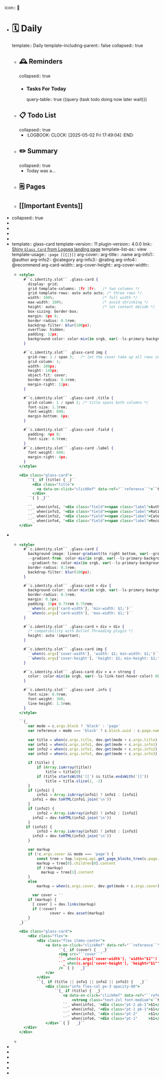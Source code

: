 icon:: 📝

- # 🗓️ Daily
  template:: Daily
  template-including-parent:: false
  collapsed:: true
	- ## 🕰️ Reminders
	  collapsed:: true
		- ### Tasks For Today
		  query-table:: true
		  {{query (task todo doing now later wait)}}
	- ## 📋 Todo List
	  collapsed:: true
		- :LOGBOOK:
		  CLOCK: [2025-05-02 Fri 17:49:04]
		  :END:
	- ##  ✏️ Summary
	  collapsed:: true
		- Today was a...
	- ## 🗒️ Pages
	- ## [[Important Events]]
- collapsed:: true
-
-
-
-
- template:: glass-card
  template-version:: 11
  plugin-version:: 4.0.0
  link:: [Shiny `Glass Card` from Logseq landing page](https://github.com/stdword/logseq13-full-house-plugin/discussions/9)
  template-list-as:: view
  template-usage:: `:page [[{|}]]`
  arg-cover::
  arg-title:: .name
  arg-info1:: @author
  arg-info2:: @category
  arg-info3:: @rating
  arg-info4:: @recommend
  arg-card-width:: 
  arg-cover-height::
  arg-cover-width::
	- ```jsx
	  <style>
	    #``c.identity.slot`` .glass-card {
	      display: grid;
	      grid-template-columns: 1fr 1fr;   /* two columns */
	      grid-template-rows: auto auto auto; /* three rows */
	      width: 100%;                      /* full width */
	      max-width: 100%;                  /* avoid shrinking */
	      height: auto;                     /* let content decide */
	      box-sizing: border-box;
	      margin: 8px 0;
	      border-radius: 0.5rem;
	      backdrop-filter: blur(100px);
	      overflow: hidden;
	      padding: 12px;
	      background-color: color-mix(in srgb, var(--ls-primary-background-color) 50%, transparent);
	    }
	  
	    #``c.identity.slot`` .glass-card img {
	      grid-row: 1 / span 3;   /* let the cover take up all rows in col 1 if used */
	      grid-column: 1;
	      width: 100px;
	      height: 140px;
	      object-fit: cover;
	      border-radius: 0.4rem;
	      margin-right: 12px;
	    }
	  
	    #``c.identity.slot`` .glass-card .title {
	      grid-column: 1 / span 2; /* title spans both columns */
	      font-size: 1.3rem;
	      font-weight: 600;
	      margin-bottom: 6px;
	    }
	  
	    #``c.identity.slot`` .glass-card .field {
	      padding: 4px 0;
	      font-size: 0.9rem;
	    }
	    #``c.identity.slot`` .glass-card .label {
	      font-weight: 600;
	      margin-right: 4px;
	    }
	  </style>
	  
	  <div class="glass-card">
	      ``{_ if (title) { _}``
	        <div class="title">
	          <a data-on-click="clickRef" data-ref="``reference``">``title``</a>
	        </div>
	      ``{ } _}``
	  
	      ``_ when(info1, '<div class="field"><span class="label">Author:</span> $1</div>') _``
	      ``_ when(info3, '<div class="field"><span class="label">Rating:</span> $1</div>') _``
	      ``_ when(info2, '<div class="field"><span class="label">Category:</span> $1</div>') _``
	      ``_ when(info4, '<div class="field"><span class="label">Recommend:</span> $1</div>') _``
	  </div>
	  
	  ```
-
	- ```jsx
	  <style>
	    #``c.identity.slot`` .glass-card {
	      background-image: linear-gradient(to right bottom, var(--gradient-from), 25%, var(--gradient-to));
	      --gradient-from: color-mix(in srgb, var(--ls-primary-background-color) 35%, white);
	      --gradient-to: color-mix(in srgb, var(--ls-primary-background-color) 10%, transparent);
	      border-radius: 0.5rem;
	      backdrop-filter: blur(100px);
	    }
	  
	    #``c.identity.slot`` .glass-card > div {
	      background-color: color-mix(in srgb, var(--ls-primary-background-color) 50%, transparent);
	      border-radius: 0.5rem;
	      margin: 0.5px;
	      padding: 15px 0.75rem 0.75rem;
	      ``when(c.args['card-width'], 'min-width: $1;')``
	      ``when(c.args['card-width'], 'max-width: $1;')``
	    }
	  
	    #``c.identity.slot`` .glass-card > div > div {
	      /* compatibility with Bullet Threading plugin */
	      height: auto !important;
	    }
	  
	    #``c.identity.slot`` .glass-card img {
	      ``when(c.args['cover-width'], 'width: $1; min-width: $1;')``
	      ``when(c.args['cover-height'], 'height: $1; min-height: $1;')``
	    }
	  
	    #``c.identity.slot`` .glass-card div > a > strong {
	      color: color-mix(in srgb, var(--ls-link-text-hover-color) 80%, transparent);
	    }
	  
	    #``c.identity.slot`` .glass-card .info {
	      font-size: 0.9rem;
	      font-weight: 300;
	      line-height: 1.5rem;
	    }
	  </style>
	  
	  ``{_
	      var mode = c.args.block ? 'block' : 'page'
	      var reference = mode === 'block' ? c.block.uuid : c.page.name_
	      
	      var title = when(c.args.title, dev.get(mode + c.args.title) || c.args.title)
	      var info1 = when(c.args.info1, dev.get(mode + c.args.info1) || c.args.info1)
	      var info2 = when(c.args.info2, dev.get(mode + c.args.info2) || c.args.info2)
	      var info3 = when(c.args.info3, dev.get(mode + c.args.info3) || c.args.info3)
	      
	      if (title) {
	          if (Array.isArray(title))
	              title = title[0]
	          if (title.startsWith('[[') && title.endsWith(']]'))
	              title = title.slice(2, -2)
	      }
	      if (info1) {
	          info1 = Array.isArray(info1) ? info1 : [info1]
	        info1 = dev.toHTML(info1.join('\n'))
	      }
	      if (info2) {
	          info2 = Array.isArray(info2) ? info2 : [info2]
	        info2 = dev.toHTML(info2.join('\n'))
	      }
	     if (info3) {
	          info3 = Array.isArray(info3) ? info3 : [info3]
	        info3 = dev.toHTML(info3.join('\n'))
	      }
	  
	      var markup
	      if (!c.args.cover && mode === 'page') {
	          const tree = top.logseq.api.get_page_blocks_tree(c.page.name)
	          markup = tree[0].children[0].content
	          if (!markup)
	            markup = tree[1].content
	      }
	      else
	          markup = when(c.args.cover, dev.get(mode + c.args.cover) || c.args.cover)
	  
	        var cover = ''
	      if (markup) {
	        [ cover ] = dev.links(markup)
	        if (!cover)
	                cover = dev.asset(markup)
	      }
	  _}``
	  
	  <div class="glass-card">
	      <div class="flex">
	          <div class="flex items-center">
	              <a data-on-click="clickRef" data-ref="``reference``">
	                    ``{_ if (cover) {   _}``
	                    <img src="``cover``"
	                    ``_ when(c.args['cover-width'], 'width="$1"') _``
	                    ``_ when(c.args['cover-height'], 'height="$1"') _``
	                    />``{ }   _}``
	              </a>
	          </div>
	          ``{_ if (title || info1 || info2 || info3) {   _}``
	              <div class="info flex-col px-3 opacity-80">
	                  ``{_ if (title) {  _}``
	                      <a data-on-click="clickRef" data-ref="``reference``">
	                          <strong class="text-2xl font-medium">``title``</strong></a>``{ }   _}``
	                      ``_ when(info1, '<div class="pt-2 pb-1">$1</div>') _``
	                      ``_ when(info2, '<div class="pt-1 pb-1">$1</div>') _``
	                      ``_ when(info3, '<div class="pt-2"     >$1</div>') _``
	                      ``_ when(info4, '<div class="pt-1"     >$1</div>') _``
	              </div>``{ }   _}``
	    </div>
	  </div>
	  ```
	-
-
-
-
-
-
-